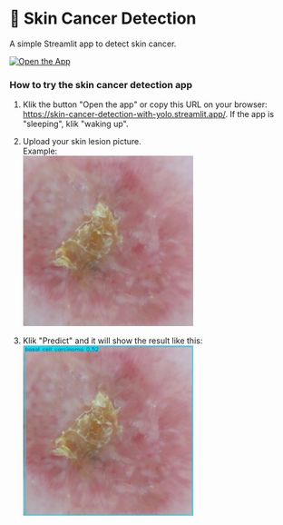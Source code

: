 # 🌷 Skin Cancer Detection

A simple Streamlit app to detect skin cancer.

<a href="https://skin-cancer-detection-with-yolo.streamlit.app/" target="_blank">
  <img src="https://img.shields.io/badge/Open_the_App-Streamlit-pink?style=for-the-badge" alt="Open the App">
</a>

### How to try the skin cancer detection app

1. Klik the button "Open the app" or copy this URL on your browser: https://skin-cancer-detection-with-yolo.streamlit.app/. If the app is "sleeping", klik "waking up".

2. Upload your skin lesion picture.  
   Example:  
   <img src="bcc.jpg" alt="BCC Example" width="300">

3. Klik "Predict" and it will show the result like this:  
   <img src="predicted.jpg" alt="Predicted Example" width="300">
